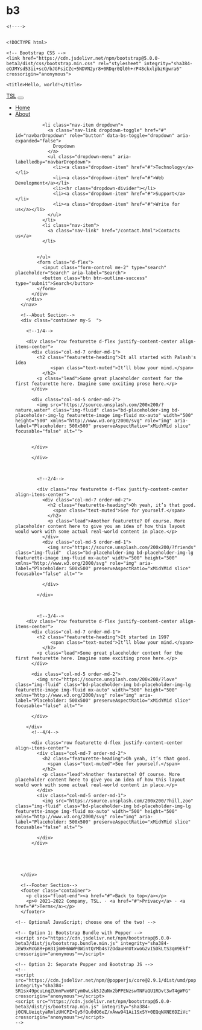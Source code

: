 # b3

    <!---->


    <!DOCTYPE html>
<html lang="en">
<head>
    <meta charset="UTF-8">
    <meta http-equiv="X-UA-Compatible" content="IE=edge">
    <meta name="viewport" content="width=device-width, initial-scale=1.0">
    <title>TSL</title>
</head>
<body>
    <!--BOOTSTRAP STARTER-->
    <!doctype html>
<html lang="en">
  <head>
    <!-- Required meta tags -->
    <meta charset="utf-8">
    <meta name="viewport" content="width=device-width, initial-scale=1">

    <!-- Bootstrap CSS -->
    <link href="https://cdn.jsdelivr.net/npm/bootstrap@5.0.0-beta3/dist/css/bootstrap.min.css" rel="stylesheet" integrity="sha384-eOJMYsd53ii+scO/bJGFsiCZc+5NDVN2yr8+0RDqr0Ql0h+rP48ckxlpbzKgwra6" crossorigin="anonymous">

    <title>Hello, world!</title>
  </head>
  <body>
    <!--NAV BAR-->
    <nav class="navbar navbar-expand-lg navbar-dark bg-dark">
        <div class="container-fluid">
          <a class="navbar-brand" href="#">TSL</a>
          <button class="navbar-toggler" type="button" data-bs-toggle="collapse" data-bs-target="#navbarSupportedContent" aria-controls="navbarSupportedContent" aria-expanded="false" aria-label="Toggle navigation">
            <span class="navbar-toggler-icon"></span>
          </button>
          <div class="collapse navbar-collapse" id="navbarSupportedContent">
            <ul class="navbar-nav me-auto mb-2 mb-lg-0">
              <li class="nav-item">
                <a class="nav-link " aria-current="page" href="/">Home</a>
              </li>
              <li class="nav-item active">
                <a class="nav-link" href="/about.html">About</a>
              </li>
              
              <li class="nav-item dropdown">
                <a class="nav-link dropdown-toggle" href="#" id="navbarDropdown" role="button" data-bs-toggle="dropdown" aria-expanded="false">
                  Dropdown
                </a>
                <ul class="dropdown-menu" aria-labelledby="navbarDropdown">
                  <li><a class="dropdown-item" href="#">Technology</a></li>
                  <li><a class="dropdown-item" href="#">Web Development</a></li>
                  <li><hr class="dropdown-divider"></li>
                  <li><a class="dropdown-item" href="#">Support</a></li>
                  <li><a class="dropdown-item" href="#">Write for us</a></li>
                </ul>
              </li>
              <li class="nav-item">
                <a class="nav-link" href="/contact.html">Contacts us</a>
              </li>
              
              
            </ul>
            <form class="d-flex">
              <input class="form-control me-2" type="search" placeholder="Search" aria-label="Search">
              <button class="btn btn-outline-success" type="submit">Search</button>
            </form>
          </div>
        </div>
      </nav>

      <!--About Section-->
      <div class="container my-5  ">

        <!--1/4-->

        <div class="row featurette d-flex justify-content-center align-items-center">
          <div class="col-md-7 order-md-1">
            <h2 class="featurette-heading">It all started with Palash's idea
                 <span class="text-muted">It’ll blow your mind.</span>
              </h2>
            <p class="lead">Some great placeholder content for the first featurette here. Imagine some exciting prose here.</p>
          </div>

          <div class="col-md-5 order-md-2">
            <img src="https://source.unsplash.com/200x200/?nature,water" class="img-fluid" class="bd-placeholder-img bd-placeholder-img-lg featurette-image img-fluid mx-auto" width="500" height="500" xmlns="http://www.w3.org/2000/svg" role="img" aria-label="Placeholder: 500x500" preserveAspectRatio="xMidYMid slice" focusable="false" alt="">
            
    
          </div>

          </div>
       
        

            <!--2/4-->
            
            <div class="row featurette d-flex justify-content-center align-items-center">
              <div class="col-md-7 order-md-2">
                <h2 class="featurette-heading">Oh yeah, it’s that good. 
                  <span class="text-muted">See for yourself.</span>
                </h2>
                <p class="lead">Another featurette? Of course. More placeholder content here to give you an idea of how this layout would work with some actual real-world content in place.</p>
              </div>
              <div class="col-md-5 order-md-1">
                <img src="https://source.unsplash.com/200x200/?friends" class="img-fluid"  class="bd-placeholder-img bd-placeholder-img-lg featurette-image img-fluid mx-auto" width="500" height="500" xmlns="http://www.w3.org/2000/svg" role="img" aria-label="Placeholder: 500x500" preserveAspectRatio="xMidYMid slice" focusable="false" alt="">
        
              </div>

            </div>

            

            <!--3/4-->
        <div class="row featurette d-flex justify-content-center align-items-center">
          <div class="col-md-7 order-md-1">
            <h2 class="featurette-heading">It started in 1997
                 <span class="text-muted">It’ll blow your mind.</span>
              </h2>
            <p class="lead">Some great placeholder content for the first featurette here. Imagine some exciting prose here.</p>
          </div>
          
          <div class="col-md-5 order-md-2">
            <img src="https://source.unsplash.com/200x200/?love" class="img-fluid" class="bd-placeholder-img bd-placeholder-img-lg featurette-image img-fluid mx-auto" width="500" height="500" xmlns="http://www.w3.org/2000/svg" role="img" aria-label="Placeholder: 500x500" preserveAspectRatio="xMidYMid slice" focusable="false" alt="">
    
          </div>

        </div>
          <!--4/4-->

          <div class="row featurette d-flex justify-content-center align-items-center">
            <div class="col-md-7 order-md-2">
              <h2 class="featurette-heading">Oh yeah, it’s that good. 
                <span class="text-muted">See for yourself.</span>
              </h2>
              <p class="lead">Another featurette? Of course. More placeholder content here to give you an idea of how this layout would work with some actual real-world content in place.</p>
            </div>
            <div class="col-md-5 order-md-1">
              <img src="https://source.unsplash.com/200x200/?hill,zoo" class="img-fluid" class="bd-placeholder-img bd-placeholder-img-lg featurette-image img-fluid mx-auto" width="500" height="500" xmlns="http://www.w3.org/2000/svg" role="img" aria-label="Placeholder: 500x500" preserveAspectRatio="xMidYMid slice" focusable="false" alt="">
      
            </div>
          </div>
          

          


      </div>

      <!--Footer Section-->
      <footer class="container">
        <p class="float-end"><a href="#">Back to top</a></p>
        <p>© 2021–2022 Company, TSL. · <a href="#">Privacy</a> · <a href="#">Terms</a></p>
      </footer>

    <!-- Optional JavaScript; choose one of the two! -->

    <!-- Option 1: Bootstrap Bundle with Popper -->
    <script src="https://cdn.jsdelivr.net/npm/bootstrap@5.0.0-beta3/dist/js/bootstrap.bundle.min.js" integrity="sha384-JEW9xMcG8R+pH31jmWH6WWP0WintQrMb4s7ZOdauHnUtxwoG2vI5DkLtS3qm9Ekf" crossorigin="anonymous"></script>

    <!-- Option 2: Separate Popper and Bootstrap JS -->
    <!--
    <script src="https://cdn.jsdelivr.net/npm/@popperjs/core@2.9.1/dist/umd/popper.min.js" integrity="sha384-SR1sx49pcuLnqZUnnPwx6FCym0wLsk5JZuNx2bPPENzswTNFaQU1RDvt3wT4gWFG" crossorigin="anonymous"></script>
    <script src="https://cdn.jsdelivr.net/npm/bootstrap@5.0.0-beta3/dist/js/bootstrap.min.js" integrity="sha384-j0CNLUeiqtyaRmlzUHCPZ+Gy5fQu0dQ6eZ/xAww941Ai1SxSY+0EQqNXNE6DZiVc" crossorigin="anonymous"></script>
    -->
  </body>
</html>
</body>
</html>
